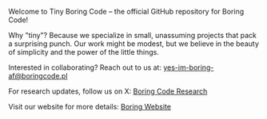 Welcome to Tiny Boring Code – the official GitHub repository for Boring Code!

Why "tiny"? Because we specialize in small, unassuming projects that pack a surprising punch. Our work might be modest, but we believe in the beauty of simplicity and the power of the little things.

Interested in collaborating? Reach out to us at: yes-im-boring-af@boringcode.pl

For research updates, follow us on X: [Boring Code Research](x.com/_boringcode)

Visit our website for more details: [Boring Website](https://www.boringcode.pl)
